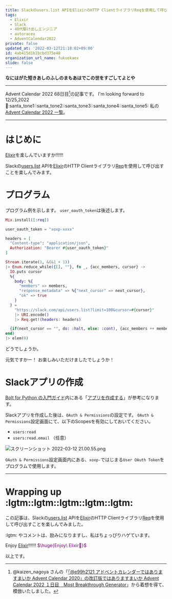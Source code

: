 ```yaml
---
title: Slackのusers.list APIをElixirのHTTP ClientライブラリReqを使用して呼び出すことを楽しむ
tags:
  - Elixir
  - Slack
  - 40代駆け出しエンジニア
  - autoracex
  - AdventCalendar2022
private: false
updated_at: '2022-03-12T21:18:02+09:00'
id: 4ab415d1b1bcbd375e48
organization_url_name: fukuokaex
slide: false
---
```

**なにはがた短きあしのふしのまもあはでこの世をすごしてよとや**


---

Advent Calendar 2022 68日目[^1]の記事です。
I'm looking forward to 12/25,2022 :santa::santa_tone1::santa_tone2::santa_tone3::santa_tone4::santa_tone5:
私の[Advent Calendar 2022 一覧](https://docs.google.com/spreadsheets/d/1HQvFjagQLRPjOYAjDVzWp9S4b8dKixxvvaz_TtbZWto/edit#gid=1723448955)。

[^1]: @kaizen_nagoya さんの「[「@e99h2121 アドベントカレンダーではありますまいか Advent Calendar 2020」の改訂版ではありますまいか Advent Calendar 2022 １日目　Most Breakthrough Generator](https://qiita.com/kaizen_nagoya/items/49ebebee3a0377f3b59b)」から着想を得て、模倣いたしました。 

---



# はじめに

[Elixir](https://elixir-lang.org/)を楽しんでいますか:bangbang::bangbang::bangbang:

Slackの[users.list](https://api.slack.com/methods/users.list) APIを[Elixir](https://elixir-lang.org/)のHTTP Clientライブラリ[Req](https://hexdocs.pm/req/Req.html)を使用して呼び出すことを楽しんでみます。

# プログラム

プログラム例を示します。
`user_oauth_token`は後述します。

```elixir:users_list.exs
Mix.install([:req])

user_oauth_token = "xoxp-xxxx"

headers = [
  "Content-type": "application/json",
  Authorization: "Bearer #{user_oauth_token}"
]

Stream.iterate(1, &(&1 + 1))
|> Enum.reduce_while({[], ""}, fn _, {acc_members, cursor} ->
  IO.puts cursor
  %{
    body: %{
      "members" => members,
      "response_metadata" => %{"next_cursor" => next_cursor},
      "ok" => true
    }
  } =
    "https://slack.com/api/users.list?limit=100&cursor=#{cursor}"
    |> URI.encode()
    |> Req.get!(headers: headers)

  {if(next_cursor == "", do: :halt, else: :cont), {acc_members ++ members, next_cursor}}
end)
|> elem(0)
```

どうでしょうか。

元気ですかー！
お楽しみいただけましたでしょうか！

# Slackアプリの作成

[Bolt for Python の入門ガイド](https://slack.dev/bolt-python/ja-jp/tutorial/getting-started)内にある「[アプリを作成する](https://slack.dev/bolt-python/ja-jp/tutorial/getting-started#%E3%82%A2%E3%83%97%E3%83%AA%E3%82%92%E4%BD%9C%E6%88%90%E3%81%99%E3%82%8B)」が参考になります。

Slackアプリを作成した後は、`OAuth & Permissions`の設定です。
`OAuth & Permissions`設定画面にて、以下のScopesを有効にしておいてください。

- `users:read`
- `users:read.email` （任意）

![スクリーンショット 2022-03-12 21.00.55.png](https://qiita-image-store.s3.ap-northeast-1.amazonaws.com/0/131808/0d8a46d9-8ed7-ff5d-390c-6c8cb23b0295.png)



`OAuth & Permissions`設定画面内にある、`xoxp-`ではじまる`User OAuth Token`をプログラムで使用します。




---

# Wrapping up :lgtm::lgtm::lgtm::lgtm::lgtm:

この記事は、Slackの[users.list](https://api.slack.com/methods/users.list) APIを[Elixir](https://elixir-lang.org/)のHTTP Clientライブラリ[Req](https://hexdocs.pm/req/Req.html)を使用して呼び出すことを楽しんでみました。

:lgtm: やコメントは、励みになりますし、私はちょっぴりハゲています。

Enjoy [Elixir](https://elixir-lang.org/):bangbang::bangbang::bangbang:
<font color="purple">$\huge{Enjoy\ Elixir🚀}$</font>



以上です。





